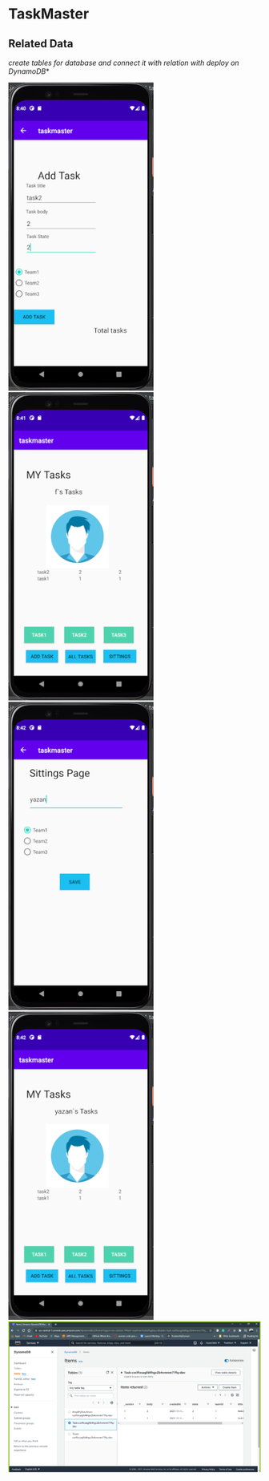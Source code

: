 # TaskMaster

## Related Data
*create tables for database and connect it with relation with deploy on DynamoDB**

![image description](screenshots/lab33-1.png)<br>
![image description](screenshots/lab33-2.png)<br>
![image description](screenshots/lab33-3.png)<br>
![image description](screenshots/lab33-4.png)<br>
![image description](screenshots/lab33-5.png)<br>

